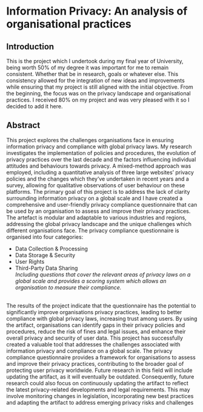 # Information Privacy: An analysis of organisational practices
## Introduction
This is the project which I undertook during my final year of University, being worth 50% of my degree it was important for me to remain consistent. Whether that be in research, goals or whatever else. This consistency allowed for 
the integration of new ideas and improvements while ensuring that my project is still aligned with the initial objective. From the beginning, the focus was on the privacy landscape and organisational practices. I received 80% on my project and was very pleased with it so I decided to add it here.
## Abstract
This project explores the challenges organisations face in ensuring information privacy and 
compliance with global privacy laws. My research investigates the implementation of policies and 
procedures, the evolution of privacy practices over the last decade and the factors influencing 
individual attitudes and behaviours towards privacy. A mixed-method approach was employed, 
including a quantitative analysis of three large websites’ privacy policies and the changes which 
they’ve undertaken in recent years and a survey, allowing for qualitative observations of user 
behaviour on these platforms.
The primary goal of this project is to address the lack of clarity surrounding information privacy on a 
global scale and I have created a comprehensive and user-friendly privacy compliance questionnaire 
that can be used by an organisation to assess and improve their privacy practices. The artefact is 
modular and adaptable to various industries and regions, addressing the global privacy landscape 
and the unique challenges which different organisations face. 
The privacy compliance questionnaire is organised into four categories: </br>
- Data Collection & Processing
- Data Storage & Security
- User Rights
- Third-Party Data Sharing
</br> <i>Including questions that cover the relevant areas of privacy laws on a global scale and provides a 
scoring system which allows an organisation to measure their compliance. </i>
</br>
The results of the project indicate that the questionnaire has the potential to significantly improve 
organisations privacy practices, leading to better compliance with global privacy laws, increasing 
trust among users. By using the artifact, organisations can identify gaps in their privacy policies and 
procedures, reduce the risk of fines and legal issues, and enhance their overall privacy and security 
of user data.
This project has successfully created a valuable tool that addresses the challenges associated with 
information privacy and compliance on a global scale. The privacy compliance questionnaire 
provides a framework for organisations to assess and improve their privacy practices, contributing to 
the broader goal of protecting user privacy worldwide.
Future research in this field will include updating the artifact, as it will eventually be outdated. 
Consequently, future research could also focus on continuously updating the artifact to reflect the 
latest privacy-related developments and legal requirements. This may involve monitoring changes in 
legislation, incorporating new best practices and adapting the artifact to address emerging privacy 
risks and challenges
